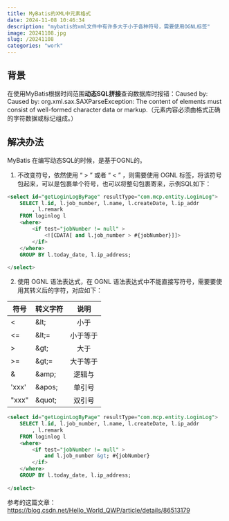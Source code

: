 ```yaml
---
title: MyBatis的XML中元素格式
date: 2024-11-08 10:46:34
description: "mybatis的xml文件中有许多大于小于各种符号，需要使用OGNL标签"
image: 20241108.jpg
slug: /20241108
categories: "work"
---
```



## 背景

  在使用MyBatis根据时间范围**动态SQL拼接**查询数据库时报错：Caused by: Caused by: org.xml.sax.SAXParseException: The content of elements must consist of well-formed character data or markup.（元素内容必须由格式正确的字符数据或标记组成。）

## 解决办法

MyBatis 在编写动态SQL的时候，是基于OGNL的。

1. 不改变符号，依然使用 “ > ” 或者 “ < ” ，则需要使用 OGNL 标签，将该符号包起来，可以是包裹单个符号，也可以将整句包裹寄来，示例SQL如下：

```sql
<select id="getLoginLogByPage" resultType="com.mcp.entity.LoginLog">
	SELECT l.id, l.job_number, l.name, l.createDate, l.ip_addr
		, l.remark
	FROM loginlog l
	<where>
		<if test="jobNumber != null" >
			<![CDATA[ and l.job_number > #{jobNumber}]]>
		</if>
	</where>
	GROUP BY l.today_date, l.ip_address;
 
</select>
```

2. 使用 OGNL 语法表达式，在 OGNL 语法表达式中不能直接写符号，需要要使用其转义后的字符，对应如下：

| 符号  | 转义字符 |   说明   |
| ----- | -------- | :------: |
| <     | \&lt;    |   小于   |
| <=    | \&lt;=   | 小于等于 |
| >     | \&gt;    |   大于   |
| >=    | \&gt;=   | 大于等于 |
| &     | \&amp;   |  逻辑与  |
| 'xxx' | \&apos;  |  单引号  |
| "xxx" | \&quot;  |  双引号  |

```sql
<select id="getLoginLogByPage" resultType="com.mcp.entity.LoginLog">
	SELECT l.id, l.job_number, l.name, l.createDate, l.ip_addr
		, l.remark
	FROM loginlog l
	<where>
		<if test="jobNumber != null" >
			and l.job_number &gt; #{jobNumber}
		</if>
	</where>
	GROUP BY l.today_date, l.ip_address;
 
</select>
```

参考的这篇文章：https://blog.csdn.net/Hello_World_QWP/article/details/86513179
